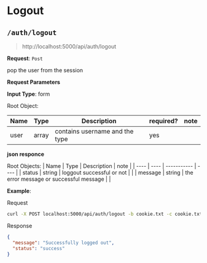 
# Logout

## `/auth/logout`

> http://localhost:5000/api/auth/logout

**Request**: `Post`

pop the user from the session

**Request Parameters**

**Input Type**: form

Root Object:

| Name | Type | Description | required? | note |
| ---- | ---- | ----------- | --------- | ---- | 
| user | array | contains username and the type | yes | |

**json responce**

Root Objects:
| Name | Type | Description | note |
| ---- | ---- | ----------- | ---- |
| status | string | loggout successful or not | |
| message | string | the error message or successful message | |

**Example**:

Request

```bash
curl -X POST localhost:5000/api/auth/logout -b cookie.txt -c cookie.txt
```

Response

```json
{
  "message": "Successfully logged out",
  "status": "success"
}
```
